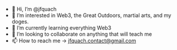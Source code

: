 - 👋 Hi, I’m @jfquach
- 👀 I’m interested in Web3, the Great Outdoors, martial arts, and my doges.
- 🌱 I’m currently learning everything Web3
- 💞️ I’m looking to collaborate on anything that will teach me
- 📫 How to reach me -> jfquach.contact@gmail.com

<!---
jfquach/jfquach is a ✨ special ✨ repository because its `README.md` (this file) appears on your GitHub profile.
You can click the Preview link to take a look at your changes.
--->
